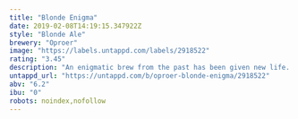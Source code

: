 ```yaml
---
title: "Blonde Enigma"
date: 2019-02-08T14:19:15.347922Z
style: "Blonde Ale"
brewery: "Oproer"
image: "https://labels.untappd.com/labels/2918522"
rating: "3.45"
description: "An enigmatic brew from the past has been given new life. It's not your standard Belgian blonde, but what is it then? It's mysterious, it's better, it's a blond ale. Drink it and be puzzled."
untappd_url: "https://untappd.com/b/oproer-blonde-enigma/2918522"
abv: "6.2"
ibu: "0"
robots: noindex,nofollow
---
```

